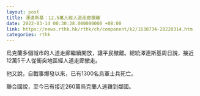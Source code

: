 ```yaml
---
layout: post
title: 澤連斯基：12.5萬人經人道走廊撤離
date: 2022-03-14 00:30:28.000000000 +08:00
link: https://news.rthk.hk/rthk/ch/component/k2/1638734-20220314.htm
categories: rthk
---
```


烏克蘭多個城市的人道走廊繼續開放，讓平民撤離。總統澤連斯基周日說，接近12萬5千人從衝突地區經人道走廊撤走。

他又說，自戰事爆發以來，已有1300名烏軍士兵死亡。

聯合國說，至今已有接近260萬烏克蘭人逃難到鄰國。
